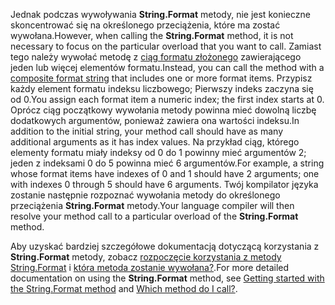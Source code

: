 
<span data-ttu-id="5808a-101">Jednak podczas wywoływania **String.Format** metody, nie jest konieczne skoncentrować się na określonego przeciążenia, które ma zostać wywołana.</span><span class="sxs-lookup"><span data-stu-id="5808a-101">However, when calling the **String.Format** method, it is not necessary to focus on the particular overload that you want to call.</span></span> <span data-ttu-id="5808a-102">Zamiast tego należy wywołać metodę z [ciąg formatu złożonego](~/docs/standard/base-types/composite-formatting.md) zawierającego jeden lub więcej elementów formatu.</span><span class="sxs-lookup"><span data-stu-id="5808a-102">Instead, you can call the method with a [composite format string](~/docs/standard/base-types/composite-formatting.md) that includes one or more format items.</span></span> <span data-ttu-id="5808a-103">Przypisz każdy element formatu indeksu liczbowego; Pierwszy indeks zaczyna się od 0.</span><span class="sxs-lookup"><span data-stu-id="5808a-103">You assign each format item a numeric index; the first index starts at 0.</span></span> <span data-ttu-id="5808a-104">Oprócz ciąg początkowy wywołania metody powinna mieć dowolną liczbę dodatkowych argumentów, ponieważ zawiera ona wartości indeksu.</span><span class="sxs-lookup"><span data-stu-id="5808a-104">In addition to the initial string, your method call should have as many additional arguments as it has index values.</span></span> <span data-ttu-id="5808a-105">Na przykład ciąg, którego elementy formatu miały indeksy od 0 do 1 powinny mieć argumentów 2; jeden z indeksami 0 do 5 powinna mieć 6 argumentów.</span><span class="sxs-lookup"><span data-stu-id="5808a-105">For example, a string whose format items have indexes of 0 and 1 should have 2 arguments; one with indexes 0 through 5 should have 6 arguments.</span></span> <span data-ttu-id="5808a-106">Twój kompilator języka zostanie następnie rozpoznać wywołania metody do określonego przeciążenia **String.Format** metody.</span><span class="sxs-lookup"><span data-stu-id="5808a-106">Your language compiler will then resolve your method call to a particular overload of the **String.Format** method.</span></span>   
 
<span data-ttu-id="5808a-107">Aby uzyskać bardziej szczegółowe dokumentacją dotyczącą korzystania z **String.Format** metody, zobacz [rozpoczęcie korzystania z metody String.Format](#Starting) i [która metoda zostanie wywołana?](#FTaskList).</span><span class="sxs-lookup"><span data-stu-id="5808a-107">For more detailed documentation on using the **String.Format** method, see [Getting started with the String.Format method](#Starting) and [Which method do I call?](#FTaskList).</span></span>    
